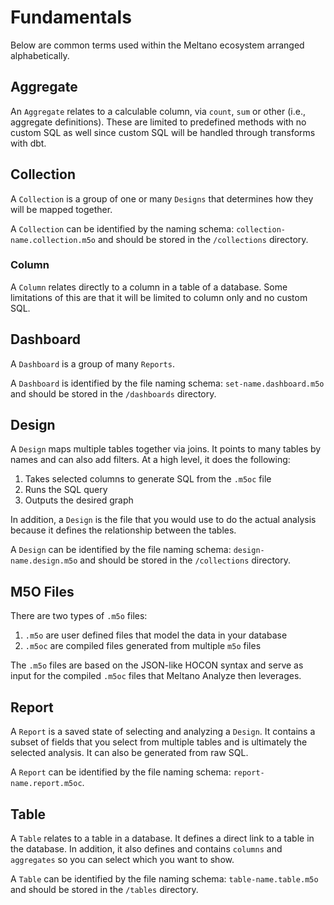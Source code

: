 # Fundamentals

Below are common terms used within the Meltano ecosystem arranged alphabetically.

## Aggregate

An `Aggregate` relates to a calculable column, via `count`, `sum` or other (i.e., aggregate definitions). These are limited to predefined methods with no custom SQL as well since custom SQL will be handled through transforms with dbt.

## Collection

A `Collection` is a group of one or many `Designs` that determines how they will be mapped together.

A `Collection` can be identified by the naming schema: `collection-name.collection.m5o` and should be stored in the `/collections` directory.

### Column

A `Column` relates directly to a column in a table of a database. Some limitations of this are that it will be limited to column only and no custom SQL.

## Dashboard

A `Dashboard` is a group of many `Reports`.

A `Dashboard` is identified by the file naming schema: `set-name.dashboard.m5o` and should be stored in the `/dashboards` directory.

## Design

A `Design` maps multiple tables together via joins. It points to many tables by names and can also add filters. At a high level, it does the following:

1. Takes selected columns to generate SQL from the `.m5oc` file
1. Runs the SQL query
1. Outputs the desired graph

In addition, a `Design` is the file that you would use to do the actual analysis because it defines the relationship between the tables.

A `Design` can be identified by the file naming schema: `design-name.design.m5o` and should be stored in the `/collections` directory.

## M5O Files

There are two types of `.m5o` files:

1. `.m5o` are user defined files that model the data in your database
2. `.m5oc` are compiled files generated from multiple `m5o` files

The `.m5o` files are based on the JSON-like HOCON syntax and serve as input for the compiled `.m5oc` files that Meltano Analyze then leverages.

## Report

A `Report` is a saved state of selecting and analyzing a `Design`. It contains a subset of fields that you select from multiple tables and is ultimately the selected analysis. It can also be generated from raw SQL.

A `Report` can be identified by the file naming schema: `report-name.report.m5oc`.

## Table

A `Table` relates to a table in a database. It defines a direct link to a table in the database. In addition, it also defines and contains `columns` and `aggregates` so you can select which you want to show.

A `Table` can be identified by the file naming schema: `table-name.table.m5o` and should be stored in the `/tables` directory.
